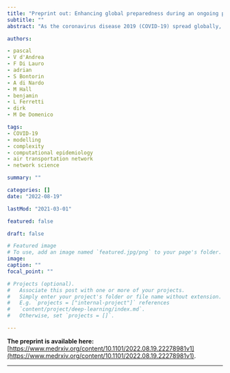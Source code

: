 ```yaml
---
title: "Preprint out: Enhancing global preparedness during an ongoing pandemic from partial and noisy data"
subtitle: ""
abstract: "As the coronavirus disease 2019 (COVID-19) spread globally, emerging variants such as B.1.1.529 quickly became dominant worldwide. Sustained community transmission favors the proliferation of mutated sub-lineages with pandemic potential, due to cross-national mobility flows, which are responsible for consecutive cases surge worldwide. We show that, in the early stages of an emerging variant, integrating data from national genomic surveillance and global human mobility with large- scale epidemic modeling allows to quantify its pandemic potential, providing quantifiable indicators for pro-active policy interventions. We validate our framework on worldwide spreading variants and gain insights about the pandemic potential of BA.5 and BA.2.75 sub-lineages. Country-level epidemic intelligence is not enough to contrast the pandemic of respiratory pathogens such as SARS- CoV-2 and a scalable integrated approach, i.e. pandemic intelligence, is required to enhance global preparedness."

authors: 

- pascal
- V d'Andrea
- F Di Lauro
- adrian
- S Bontorin
- A di Nardo
- M Hall
- benjamin
- L Ferretti
- dirk
- M De Domenico

tags:
- COVID-19
- modelling
- complexity
- computational epidemiology
- air transportation network
- network science

summary: ""

categories: []
date: "2022-08-19"

lastMod: "2021-03-01"

featured: false

draft: false

# Featured image
# To use, add an image named `featured.jpg/png` to your page's folder.
image:
caption: ""
focal_point: ""

# Projects (optional).
#   Associate this post with one or more of your projects.
#   Simply enter your project's folder or file name without extension.
#   E.g. `projects = ["internal-project"]` references
#   `content/project/deep-learning/index.md`.
#   Otherwise, set `projects = []`.

---
```


**The preprint is available here:** [https://www.medrxiv.org/content/10.1101/2022.08.19.22278981v1](https://www.medrxiv.org/content/10.1101/2022.08.19.22278981v1).


---






